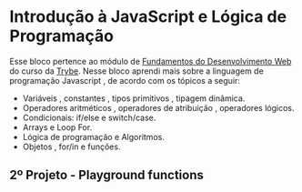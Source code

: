 # Introdução à JavaScript e Lógica de Programação

Esse bloco pertence ao módulo de [Fundamentos do Desenvolvimento Web](/fundamentos) do curso da [Trybe](https://www.betrybe.com/). Nesse bloco aprendi mais sobre a linguagem de programação Javascript , de acordo com os tópicos a seguir:

- Variáveis , constantes , tipos primitivos , tipagem dinâmica.
- Operadores aritméticos , operadores de atribuição , operadores lógicos.
- Condicionais: if/else e switch/case.
- Arrays e Loop For.
- Lógica de programação e Algoritmos.
- Objetos , for/in e funções.

## 2º Projeto - Playground functions
